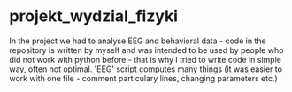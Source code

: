 # projekt_wydzial_fizyki
In the project we had to analyse EEG and behavioral data - code in the repository is written by myself and was intended to be used by people who did not work with python before - that is why I tried to write code in simple way, often not optimal. 'EEG' script computes many things (it was easier to work with one file - comment particulary lines, changing parameters etc.)
